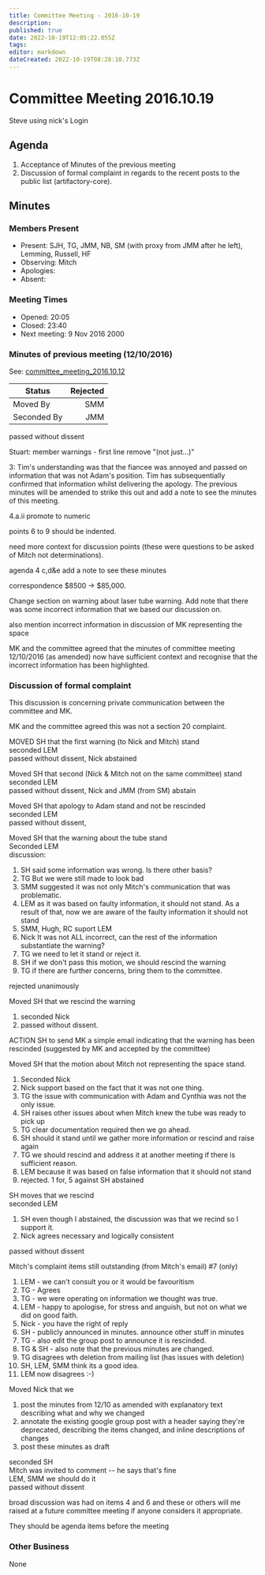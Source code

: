 ```yaml
---
title: Committee Meeting - 2016-10-19
description: 
published: true
date: 2022-10-19T12:05:22.055Z
tags: 
editor: markdown
dateCreated: 2022-10-19T08:28:10.773Z
---
```


# Committee Meeting 2016.10.19

Steve using nick's Login

## Agenda

1.  Acceptance of Minutes of the previous meeting
2.  Discussion of formal complaint in regards to the recent posts to the public list (artifactory-core).

## Minutes

### Members Present

-   Present: SJH, TG, JMM, NB, SM (with proxy from JMM after he left), Lemming, Russell, HF
-   Observing: Mitch
-   Apologies:
-   Absent:

### Meeting Times

-   Opened: 20:05
-   Closed: 23:40
-   Next meeting: 9 Nov 2016 2000

### Minutes of previous meeting (12/10/2016)

See: [committee_meeting_2016.10.12](/committee/committee_meeting_2016.10.12)

| Status      | Rejected |
|-------------|---------:|
| Moved By    |      SMM |
| Seconded By |      JMM |

passed without dissent

Stuart: member warnings - first line remove "(not just...)"

3: Tim's understanding was that the fiancee was annoyed and passed on information that was not Adam's position. Tim has subsequentially confirmed that information whilst delivering the apology. The previous minutes will be amended to strike this out and add a note to see the minutes of this meeting.

4.a.ii promote to numeric

points 6 to 9 should be indented.

need more context for discussion points (these were questions to be asked of Mitch not determinations).

agenda 4 c,d&e add a note to see these minutes

correspondence \$8500 -\> \$85,000.

Change section on warning about laser tube warning. Add note that there was some incorrect information that we based our discussion on.

also mention incorrect information in discussion of MK representing the space

MK and the committee agreed that the minutes of committee meeting 12/10/2016 (as amended) now have sufficient context and recognise that the incorrect information has been highlighted.

### Discussion of formal complaint

This discussion is concerning private communication between the committee and MK.

MK and the committee agreed this was not a section 20 complaint.

MOVED SH that the first warning (to Nick and Mitch) stand  
seconded LEM  
passed without dissent, Nick abstained

Moved SH that second (Nick & Mitch not on the same committee) stand  
seconded LEM  
passed without dissent, Nick and JMM (from SM) abstain

Moved SH that apology to Adam stand and not be rescinded  
seconded LEM  
passed without dissent,

Moved SH that the warning about the tube stand  
Seconded LEM  
discussion:

1.  SH said some information was wrong. Is there other basis?
2.  TG But we were still made to look bad
3.  SMM suggested it was not only Mitch's communication that was problematic.
4.  LEM as it was based on faulty information, it should not stand. As a result of that, now we are aware of the faulty information it should not stand
5.  SMM, Hugh, RC suport LEM
6.  Nick It was not ALL incorrect, can the rest of the information substantiate the warning?
7.  TG we need to let it stand or reject it.
8.  SH if we don't pass this motion, we should rescind the warning
9.  TG if there are further concerns, bring them to the committee.

rejected unanimously

Moved SH that we rescind the warning

1.  seconded Nick
2.  passed without dissent.

ACTION SH to send MK a simple email indicating that the warning has been rescinded (suggested by MK and accepted by the committee)

Moved SH that the motion about Mitch not representing the space stand.

1.  Seconded Nick
2.  Nick support based on the fact that it was not one thing.
3.  TG the issue with communication with Adam and Cynthia was not the only issue.
4.  SH raises other issues about when Mitch knew the tube was ready to pick up
5.  TG clear documentation required then we go ahead.
6.  SH should it stand until we gather more information or rescind and raise again
7.  TG we should rescind and address it at another meeting if there is sufficient reason.
8.  LEM because it was based on false information that it should not stand
9.  rejected. 1 for, 5 against SH abstained

SH moves that we rescind  
seconded LEM  

1.  SH even though I abstained, the discussion was that we recind so I support it.
2.  Nick agrees necessary and logically consistent

passed without dissent

Mitch's complaint items still outstanding (from Mitch's email) \#7 (only)

1.  LEM - we can't consult you or it would be favouritism
2.  TG - Agrees
3.  TG - we were operating on information we thought was true.
4.  LEM - happy to apologise, for stress and anguish, but not on what we did on good faith.
5.  Nick - you have the right of reply
6.  SH - publicly announced in minutes. announce other stuff in minutes
7.  TG - also edit the group post to announce it is rescinded.
8.  TG & SH - also note that the previous minutes are changed.
9.  TG disagrees wth deletion from mailing list (has issues with deletion)
10. SH, LEM, SMM think its a good idea.
11. LEM now disagrees :-)

Moved Nick that we

1.  post the minutes from 12/10 as amended with explanatory text describing what and why we changed
2.  annotate the existing google group post with a header saying they're deprecated, describing the items changed, and inline descriptions of changes
3.  post these minutes as draft

seconded SH  
Mitch was invited to comment -- he says that's fine  
LEM, SMM we should do it  
passed without dissent

broad discussion was had on items 4 and 6 and these or others will me raised at a future committee meeting if anyone considers it appropriate.

They should be agenda items before the meeting

### Other Business

None
